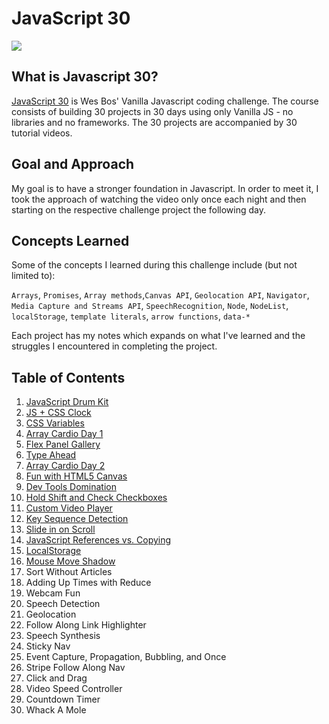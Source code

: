 # JavaScript 30
![](https://javascript30.com/images/JS3-social-share.png)

## What is Javascript 30?
[JavaScript 30](https://JavaScript30.com) is Wes Bos' Vanilla Javascript coding challenge. The course consists of building 30 projects in 30 days using only Vanilla JS - no libraries and no frameworks. The 30 projects are accompanied by 30 tutorial videos.

## Goal and Approach
My goal is to have a stronger foundation in Javascript. In order to meet it, I took the approach of watching the video only once each night and then starting on the respective challenge project the following day.

## Concepts Learned
Some of the concepts I learned during this challenge include (but not limited to): 

`Arrays`, `Promises`, `Array methods`,`Canvas API`, `Geolocation API`, `Navigator`, `Media Capture and Streams API`, `SpeechRecognition`, `Node`, `NodeList`, `localStorage`, `template literals`, `arrow functions`, `data-*`

Each project has my notes which expands on what I've learned and the struggles I encountered in completing the project.

## Table of Contents
1. [JavaScript Drum Kit](../master/01%20-%20JavaScript%20Drum%20Kit)
2. [JS + CSS Clock](../master/02%20-%20JS%20and%20CSS%20Clock)
3. [CSS Variables](../master/03%20-%20CSS%20Variables)
4. [Array Cardio Day 1](../master/04%20-%20Array%20Cardio%20Day%201)
5. [Flex Panel Gallery](../master/05%20-%20Flex%20Panel%20Gallery)
6. [Type Ahead](../master/06%20-%20Type%20Ahead)
7. [Array Cardio Day 2](../master/07%20-%20Array%20Cardio%20Day%202)
8. [Fun with HTML5 Canvas](../master/08%20-%20Fun%20with%20HTML5%20Canvas)
9. [Dev Tools Domination](../master/09%20-%20Dev%20Tools%20Domination)
10. [Hold Shift and Check Checkboxes](../master/10%20-%20Hold%20Shift%20and%20Check%20Checkboxes)
11. [Custom Video Player](../master/11%20-%20Custom%20Video%20Player)
12. [Key Sequence Detection](../master/12%20-%20Key%20Sequence%20Detection)
13. [Slide in on Scroll](../master/13%20-%20Slide%20in%20on%20Scroll)
14. [JavaScript References vs. Copying](../master/14%20-%20JavaScript%20References%20VS%20Copying)
15. [LocalStorage](../master/15%20-%20LocalStorage)
16. [Mouse Move Shadow](../master/16%20-%20Mouse%20Move%20Shadow)
17. Sort Without Articles
18. Adding Up Times with Reduce
19. Webcam Fun
20. Speech Detection
21. Geolocation
22. Follow Along Link Highlighter
23. Speech Synthesis
24. Sticky Nav
25. Event Capture, Propagation, Bubbling, and Once
26. Stripe Follow Along Nav
27. Click and Drag
28. Video Speed Controller
29. Countdown Timer
30. Whack A Mole
